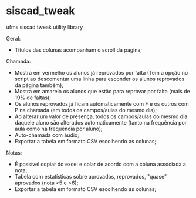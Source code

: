 # siscad_tweak
ufms siscad tweak utility library

Geral:
- Titulos das colunas acompanham o scroll da página;

Chamada:
- Mostra em vermelho os alunos já reprovados por falta (Tem a opção no script ao descomentar uma linha para esconder os alunos reprovados da página também);
- Mostra em amarelo os alunos que estão para reprovar por falta (mais de 19% de faltas);
- Os alunos reprovados já ficam automaticamente com F e os outros com P na chamada (em todos os campos/aulas do mesmo dia);
- Ao alterar um valor de presença, todos os campos/aulas do mesmo dia daquele aluno são alterados automaticamente (tanto na frequência por aula como na frequência por aluno);
- Auto-chamada com áudio;
- Exportar a tabela em formato CSV escolhendo as colunas;

Notas: 
- É possível copiar do excel e colar de acordo com a coluna associada a nota;
- Tabela com estatísticas sobre aprovados, reprovados, "quase" aprovados (nota >5 e <6);
- Exportar a tabela em formato CSV escolhendo as colunas;

